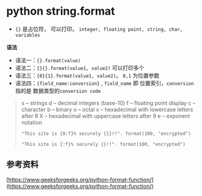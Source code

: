 # python string.format

* `{}` 是占位符， 可以打印， `integer, floating point, string, char, variables`



**语法**

* 语法一：`{}.format(value)`  
* 语法二：`{}{}.format(value1, value2)` 可以打印多个
* 语法三：`{0}{1}.format(value1, value2)`。  `0,1` 为位置参数
* 语法四：`{field_name:conversion}` , `field_name` 即 位置索引，`conversion` 指的是 数据类型的`conversion code` 

> s – strings
> d – decimal integers (base-10)
> f – floating point display
> c – character
> b – binary
> o – octal
> x – hexadecimal with lowercase letters after 9
> X – hexadecimal with uppercase letters after 9
> e – exponent notation
>
> `"This site is {0:f}% securely {1}!!". format(100, "encrypted")`
>
> `"This site is {:f}% securely {}!!". format(100, "encrypted")`



## 参考资料

[https://www.geeksforgeeks.org/python-format-function/](https://www.geeksforgeeks.org/python-format-function/)